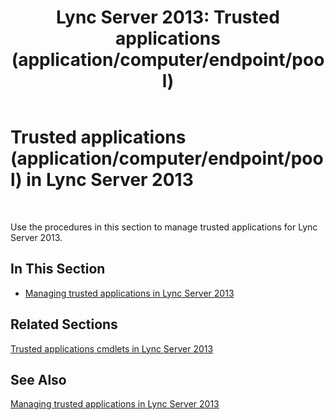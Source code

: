 ﻿---
title: 'Lync Server 2013: Trusted applications (application/computer/endpoint/pool)'
TOCTitle: Trusted applications (application/computer/endpoint/pool)
ms:assetid: 5ec751df-1697-4739-b9e6-f7e23d8c6d54
ms:mtpsurl: https://technet.microsoft.com/en-us/library/JJ688073(v=OCS.15)
ms:contentKeyID: 49733667
ms.date: 07/23/2014
mtps_version: v=OCS.15
---

# Trusted applications (application/computer/endpoint/pool) in Lync Server 2013

 


Use the procedures in this section to manage trusted applications for Lync Server 2013.

## In This Section

  - [Managing trusted applications in Lync Server 2013](lync-server-2013-managing-trusted-applications.md)

## Related Sections

[Trusted applications cmdlets in Lync Server 2013](https://technet.microsoft.com/en-us/library/gg415652\(v=ocs.15\))

## See Also


[Managing trusted applications in Lync Server 2013](lync-server-2013-managing-trusted-applications.md)

